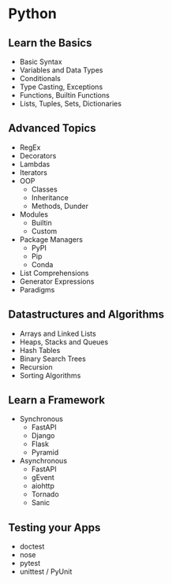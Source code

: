 # Python
## Learn the Basics
- Basic Syntax
- Variables and Data Types
- Conditionals
- Type Casting, Exceptions
- Functions, Builtin Functions
- Lists, Tuples, Sets, Dictionaries

## Advanced Topics
- RegEx
- Decorators
- Lambdas
- Iterators
- OOP
  -  Classes
  -  Inheritance
  -  Methods, Dunder
- Modules
  -  Builtin
  -  Custom
- Package Managers
  -  PyPI
  -  Pip
  -  Conda
- List Comprehensions
- Generator Expressions
- Paradigms

## Datastructures and Algorithms
- Arrays and Linked Lists
- Heaps, Stacks and Queues
- Hash Tables
- Binary Search Trees
- Recursion
- Sorting Algorithms

## Learn a Framework

- Synchronous
  -  FastAPI
  - Django
  - Flask
  - Pyramid
- Asynchronous
  - FastAPI
  -  gEvent
  -  aiohttp
  -  Tornado
  -  Sanic
  
## Testing your Apps
- doctest
- nose
- pytest
- unittest / PyUnit
